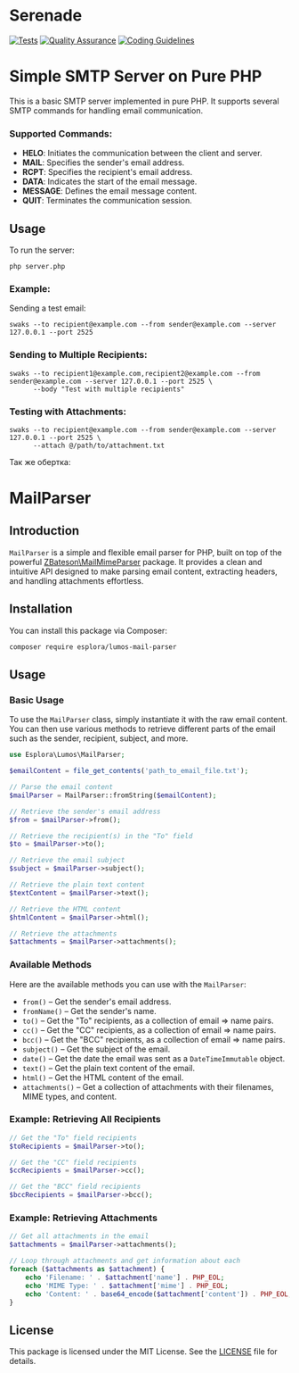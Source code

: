 # Serenade

[![Tests](https://github.com/esplora/decompresso/actions/workflows/phpunit.yml/badge.svg)](https://github.com/esplora/decompresso/actions/workflows/phpunit.yml)
[![Quality Assurance](https://github.com/esplora/lumos/actions/workflows/quality.yml/badge.svg)](https://github.com/esplora/lumos/actions/workflows/quality.yml)
[![Coding Guidelines](https://github.com/esplora/lumos/actions/workflows/php-cs-fixer.yml/badge.svg)](https://github.com/esplora/lumos/actions/workflows/php-cs-fixer.yml)


# Simple SMTP Server on Pure PHP

This is a basic SMTP server implemented in pure PHP. It supports several SMTP commands for handling email communication.

### Supported Commands:

- **HELO**: Initiates the communication between the client and server.
- **MAIL**: Specifies the sender's email address.
- **RCPT**: Specifies the recipient's email address.
- **DATA**: Indicates the start of the email message.
- **MESSAGE**: Defines the email message content.
- **QUIT**: Terminates the communication session.

## Usage

To run the server:

```shell
php server.php
```

### Example:

Sending a test email:
```shell
swaks --to recipient@example.com --from sender@example.com --server 127.0.0.1 --port 2525
```

### Sending to Multiple Recipients:

```shell
swaks --to recipient1@example.com,recipient2@example.com --from sender@example.com --server 127.0.0.1 --port 2525 \
      --body "Test with multiple recipients"
```

### Testing with Attachments:

```shell
swaks --to recipient@example.com --from sender@example.com --server 127.0.0.1 --port 2525 \
      --attach @/path/to/attachment.txt
```

Так же обертка:

# MailParser

## Introduction

`MailParser` is a simple and flexible email parser for PHP, built on top of the powerful [ZBateson\MailMimeParser](https://github.com/ZBateson/MailMimeParser) package. It provides a clean and intuitive API designed to make parsing email content, extracting headers, and handling attachments effortless.

## Installation

You can install this package via Composer:

```bash
composer require esplora/lumos-mail-parser
```

## Usage

### Basic Usage

To use the `MailParser` class, simply instantiate it with the raw email content. You can then use various methods to retrieve different parts of the email such as the sender, recipient, subject, and more.

```php
use Esplora\Lumos\MailParser;

$emailContent = file_get_contents('path_to_email_file.txt');

// Parse the email content
$mailParser = MailParser::fromString($emailContent);

// Retrieve the sender's email address
$from = $mailParser->from();

// Retrieve the recipient(s) in the "To" field
$to = $mailParser->to();

// Retrieve the email subject
$subject = $mailParser->subject();

// Retrieve the plain text content
$textContent = $mailParser->text();

// Retrieve the HTML content
$htmlContent = $mailParser->html();

// Retrieve the attachments
$attachments = $mailParser->attachments();
```

### Available Methods

Here are the available methods you can use with the `MailParser`:

- `from()` – Get the sender's email address.
- `fromName()` – Get the sender's name.
- `to()` – Get the "To" recipients, as a collection of email => name pairs.
- `cc()` – Get the "CC" recipients, as a collection of email => name pairs.
- `bcc()` – Get the "BCC" recipients, as a collection of email => name pairs.
- `subject()` – Get the subject of the email.
- `date()` – Get the date the email was sent as a `DateTimeImmutable` object.
- `text()` – Get the plain text content of the email.
- `html()` – Get the HTML content of the email.
- `attachments()` – Get a collection of attachments with their filenames, MIME types, and content.

### Example: Retrieving All Recipients

```php
// Get the "To" field recipients
$toRecipients = $mailParser->to();

// Get the "CC" field recipients
$ccRecipients = $mailParser->cc();

// Get the "BCC" field recipients
$bccRecipients = $mailParser->bcc();
```

### Example: Retrieving Attachments

```php
// Get all attachments in the email
$attachments = $mailParser->attachments();

// Loop through attachments and get information about each
foreach ($attachments as $attachment) {
    echo 'Filename: ' . $attachment['name'] . PHP_EOL;
    echo 'MIME Type: ' . $attachment['mime'] . PHP_EOL;
    echo 'Content: ' . base64_encode($attachment['content']) . PHP_EOL;
}
```







## License

This package is licensed under the MIT License. See the [LICENSE](LICENSE.md) file for details.
